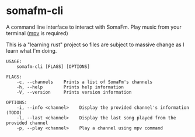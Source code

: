 # somafm-cli

A command line interface to interact with SomaFm. Play music from your terminal ([mpv](https://mpv.io) is required)

This is a "learning rust" project so files are subject to massive change as I learn what I'm doing.

```
USAGE:
    somafm-cli [FLAGS] [OPTIONS]

FLAGS:
    -c, --channels    Prints a list of SomaFm's channels
    -h, --help        Prints help information
    -V, --version     Prints version information

OPTIONS:
    -i, --info <channel>    Display the provided channel's information (TODO)
    -l, --last <channel>    Display the last song played from the provided channel
    -p, --play <channel>    Play a channel using mpv command
```